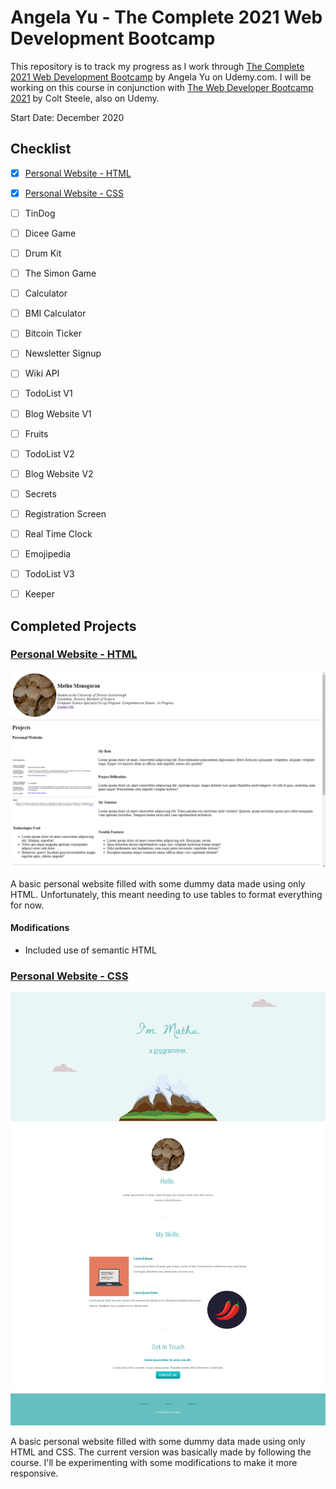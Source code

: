 # Angela Yu - The Complete 2021 Web Development Bootcamp

This repository is to track my progress as I work through [The Complete 2021 Web Development Bootcamp](https://www.udemy.com/course/the-complete-web-development-bootcamp/) by Angela Yu on Udemy.com. I will be working on this course in conjunction with [The Web Developer Bootcamp 2021](https://www.udemy.com/course/the-web-developer-bootcamp/) by Colt Steele, also on Udemy.

Start Date: December 2020

## Checklist

- [x] [Personal Website - HTML](#personal-website---html)
- [x] [Personal Website - CSS](#personal-website---css)
- [ ] TinDog
- [ ] Dicee Game
- [ ] Drum Kit
- [ ] The Simon Game
- [ ] Calculator
- [ ] BMI Calculator
- [ ] Bitcoin Ticker
- [ ] Newsletter Signup
- [ ] Wiki API 
- [ ] TodoList V1
- [ ] Blog Website V1
- [ ] Fruits
- [ ] TodoList V2
- [ ] Blog Website V2
- [ ] Secrets
- [ ] Registration Screen
- [ ] Real Time Clock
- [ ] Emojipedia
- [ ] TodoList V3
- [ ] Keeper


## Completed Projects

### [Personal Website - HTML](https://mmanogaran.github.io/web-dev-angela-yu/01-personal-site-html/index.html)

![Screenshot of HTML Personal Site](images/01-personal-site-html-screenshot.png)

A basic personal website filled with some dummy data made using only HTML. Unfortunately, this meant needing to use tables to format everything for now.

#### Modifications
- Included use of semantic HTML

### [Personal Website - CSS](https://mmanogaran.github.io/web-dev-angela-yu/02-personal-site-css/index.html)

![Screenshot of CSS Personal Site](images/02-personal-site-css-screenshot.png)

A basic personal website filled with some dummy data made using only HTML and CSS. The current version was basically made by following the course. I'll be experimenting with some modifications to make it more responsive.
